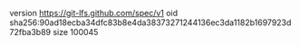 version https://git-lfs.github.com/spec/v1
oid sha256:90ad18ecba34dfc83b8e4da38373271244136ec3da1182b1697923d72fba3b89
size 100045
